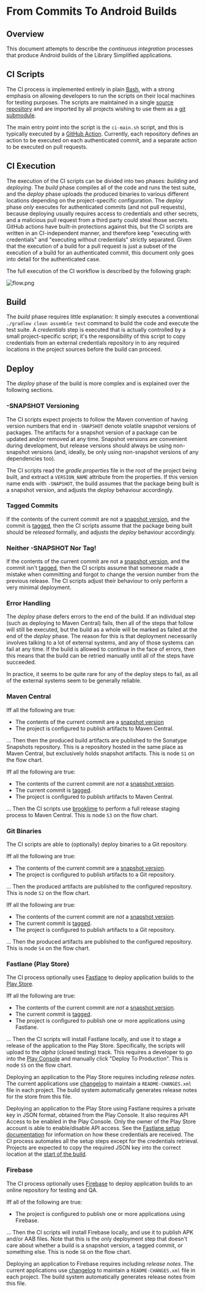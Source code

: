 # From Commits To Android Builds

## Overview

This document attempts to describe the _continuous integration_ processes
that produce Android builds of the Library Simplified applications.

## CI Scripts

The CI process is implemented entirely in plain [Bash](https://www.gnu.org/software/bash/),
with a strong emphasis on allowing developers to run the scripts on their local
machines for testing purposes. The scripts are maintained in a single
[source repository](https://github.com/NYPL-Simplified/Simplified-Android-CI) and are imported by all projects
wishing to use them as a [git submodule](https://git-scm.com/book/en/v2/Git-Tools-Submodules).

The main entry point into the script is the `ci-main.sh` script, and this
is typically executed by a [GitHub Action](https://github.com/features/actions).
Currently, each repository defines an action to be executed on each authenticated
commit, and a separate action to be executed on pull requests.

## CI Execution

The execution of the CI scripts can be divided into two phases: _building_
and _deploying_. The _build_ phase compiles all of the code and runs the
test suite, and the _deploy_ phase uploads the produced binaries to various 
different locations depending on the project-specific configuration.
The _deploy_ phase _only_ executes for authenticated commits (and not pull 
requests), because deploying usually requires access to credentials and other 
secrets, and a malicious pull request from a third party could steal those 
secrets. GitHub actions have built-in protections against this, but the CI
scripts are written in an CI-independent manner, and therefore keep 
"executing with credentials" and "executing without credentials" strictly
separated. Given that the execution of a build for a pull request is just
a subset of the execution of a build for an authenticated commit, this
document only goes into detail for the authenticated case.

The full execution of the CI workflow is described by the following graph:

![flow.png](flow.png)

## Build

The _build_ phase requires little explanation: It simply executes a
conventional `./gradlew clean assemble test` command to build the code
and execute the test suite. A _credentials_ step is executed that is
actually controlled by a small project-specific script; it's the responsibility
of this script to copy credentials from an external credentials repository
in to any required locations in the project sources before the build can
proceed.

## Deploy

The _deploy_ phase of the build is more complex and is explained over 
the following sections.

### -SNAPSHOT Versioning

The CI scripts expect projects to follow the Maven convention of having version
numbers that end in `-SNAPSHOT` denote volatile snapshot versions of
packages. The artifacts for a snapshot version of a package can be updated
and/or removed at any time. Snapshot versions are convenient during development,
but release versions should always be using non-snapshot versions (and, ideally,
be only using non-snapshot versions of any dependencies too).

The CI scripts read the _gradle.properties_ file in the root of the project
being built, and extract a `VERSION_NAME` attribute from the properties. If
this version name ends with `-SNAPSHOT`, the build assumes that the package
being built is a snapshot version, and adjusts the _deploy_ behaviour 
accordingly.

### Tagged Commits

If the contents of the current commit are not a [snapshot version](#-snapshot-versioning),
and the commit is [tagged](https://git-scm.com/book/en/v2/Git-Basics-Tagging),
then the CI scripts assume that the package being built should be _released_ 
formally, and adjusts the _deploy_ behaviour accordingly.

### Neither -SNAPSHOT Nor Tag!

If the contents of the current commit are not a [snapshot version](#-snapshot-versioning),
and the commit isn't [tagged](#tagged-commits), then the CI scripts assume 
that someone made a mistake when committing and forgot to change the version
number from the previous release. The CI scripts adjust their behaviour to
only perform a very minimal deployment.

### Error Handling

The _deploy_ phase defers errors to the end of the build. If an individual
step (such as deploying to Maven Central) fails, then all of the steps that
follow will still be executed, but the build as a whole will be marked as failed
at the end of the _deploy_ phase. The reason for this is that deployment
necessarily involves talking to a lot of external systems, and any of those
systems can fail at any time. If the build is allowed to continue in the
face of errors, then this means that the build can be retried manually 
until all of the steps have succeeded.

In practice, it seems to be quite rare for any of the deploy steps to fail,
as all of the external systems seem to be generally reliable.

### Maven Central

Iff all the following are true:

  * The contents of the current commit are a [snapshot version](#-snapshot-versioning)
  * The project is configured to publish artifacts to Maven Central.

... Then then the produced build artifacts are published to the Sonatype Snapshots 
repository. This is a repository hosted in the same place as Maven Central, 
but exclusively holds snapshot artifacts. This is node `S1` on the flow chart.

Iff all the following are true:

  * The contents of the current commit are _not_ a [snapshot version](#-snapshot-versioning).
  * The current commit is [tagged](#tagged-commits).
  * The project is configured to publish artifacts to Maven Central.

... Then the CI scripts use [brooklime](https://www.io7m.com/software/brooklime) 
to perform a full release staging process to Maven Central. This is node `S3` 
on the flow chart.

### Git Binaries

The CI scripts are able to (optionally) deploy binaries to a Git repository.

Iff all the following are true:

  * The contents of the current commit are a [snapshot version](#-snapshot-versioning).
  * The project is configured to publish artifacts to a Git repository. 

... Then the produced artifacts are published to the configured repository. This is
node `S2` on the flow chart.

Iff all the following are true:

  * The contents of the current commit are _not_ a [snapshot version](#-snapshot-versioning).
  * The current commit is [tagged](#tagged-commits).
  * The project is configured to publish artifacts to a Git repository.

... Then the produced artifacts are published to the configured repository. This is
node `S4` on the flow chart.

### Fastlane (Play Store)

The CI process optionally uses [Fastlane](https://fastlane.tools/) to deploy
application builds to the [Play Store](https://play.google.com/store).

Iff all the following are true:

  * The contents of the current commit are _not_ a [snapshot version](#-snapshot-versioning).
  * The current commit is [tagged](#tagged-commits).
  * The project is configured to publish one or more applications using Fastlane.

... Then the CI scripts will install Fastlane locally, and use it to stage a
release of the application to the Play Store. Specifically, the scripts will
upload to the _alpha_ (closed testing) track. This requires a developer to
go into the [Play Console](https://play.google.com/console) and manually
click "Deploy To Production". This is node `S5` on the flow chart.

Deploying an application to the Play Store requires including _release notes_.
The current applications use [changelog](https://www.io7m.com/software/changelog/)
to maintain a `README-CHANGES.xml` file in each project. The build system
automatically generates release notes for the store from this file.

Deploying an application to the Play Store using Fastlane requires a private
key in JSON format, obtained from the Play Console. It also requires API
Access to be enabled in the Play Console. Only the owner of the Play Store
account is able to enable/disable API access. See the
[Fastlane setup documentation](https://docs.fastlane.tools/getting-started/android/setup/)
for information on how these credentials are received. The CI process automates
all the setup steps except for the credentials retrieval. Projects are
expected to copy the required JSON key into the correct location at the
[start of the build](#build).

### Firebase

The CI process optionally uses [Firebase](https://firebase.google.com/) to deploy
application builds to an online repository for testing and QA.

Iff all of the following are true:

  * The project is configured to publish one or more applications using Firebase.

... Then the CI scripts will install Firebase locally, and use it to publish APK
and/or AAB files. Note that this is the only deployment step that doesn't
care about whether a build is a snapshot version, a tagged commit, or something
else. This is node `S6` on the flow chart.

Deploying an application to Firebase requires including _release notes_.
The current applications use [changelog](https://www.io7m.com/software/changelog/)
to maintain a `README-CHANGES.xml` file in each project. The build system
automatically generates release notes from this file.
